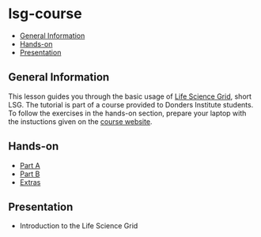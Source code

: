 # lsg-course

* [General Information](#general) <br>
* [Hands-on](#hands-on) <br>
* [Presentation](#presentation)

## <a name="general"></a>General Information 

This lesson guides you through the basic usage of [Life Science Grid](http://doc.grid.surfsara.nl/en/latest/Pages/General/life_science_grid.html), short LSG. The tutorial is part of a course provided to Donders Institute students. To follow the exercises in the hands-on section, prepare your laptop with the instuctions given on the [course website](https://mkuzak.github.io/radboud-21-11-2016/).

## <a name="hands-on"></a> Hands-on

  * [Part A](partA)
  * [Part B](partB)
  * [Extras](Extras)

## <a name="presentation"></a> Presentation

* Introduction to the Life Science Grid
